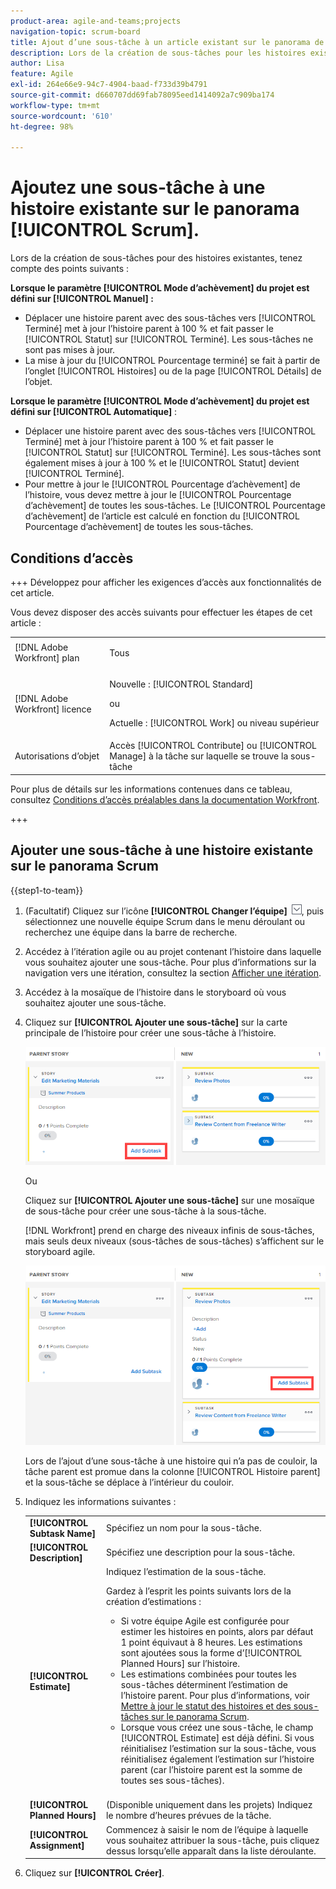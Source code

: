 ```yaml
---
product-area: agile-and-teams;projects
navigation-topic: scrum-board
title: Ajout d’une sous-tâche à un article existant sur le panorama de défilement
description: Lors de la création de sous-tâches pour les histoires existantes, gardez à l’esprit le paramètre « Mode d’achèvement » du projet, car cela affecte la manière dont les articles sont mis à jour.
author: Lisa
feature: Agile
exl-id: 264e66e9-94c7-4904-baad-f733d39b4791
source-git-commit: d660707dd69fab78095eed1414092a7c909ba174
workflow-type: tm+mt
source-wordcount: '610'
ht-degree: 98%

---
```


# Ajoutez une sous-tâche à une histoire existante sur le panorama [!UICONTROL Scrum].

Lors de la création de sous-tâches pour des histoires existantes, tenez compte des points suivants :

**Lorsque le paramètre [!UICONTROL Mode d’achèvement] du projet est défini sur [!UICONTROL Manuel] :**

* Déplacer une histoire parent avec des sous-tâches vers [!UICONTROL Terminé] met à jour l’histoire parent à 100 % et fait passer le [!UICONTROL Statut] sur [!UICONTROL Terminé]. Les sous-tâches ne sont pas mises à jour.
* La mise à jour du [!UICONTROL Pourcentage terminé] se fait à partir de l’onglet [!UICONTROL Histoires] ou de la page [!UICONTROL Détails] de l’objet.

**Lorsque le paramètre [!UICONTROL Mode d’achèvement] du projet est défini sur [!UICONTROL Automatique]** :

* Déplacer une histoire parent avec des sous-tâches vers [!UICONTROL Terminé] met à jour l’histoire parent à 100 % et fait passer le [!UICONTROL Statut] sur [!UICONTROL Terminé]. Les sous-tâches sont également mises à jour à 100 % et le [!UICONTROL Statut] devient [!UICONTROL Terminé].
* Pour mettre à jour le [!UICONTROL Pourcentage d’achèvement] de l’histoire, vous devez mettre à jour le [!UICONTROL Pourcentage d’achèvement] de toutes les sous-tâches. Le [!UICONTROL Pourcentage d’achèvement] de l’article est calculé en fonction du [!UICONTROL Pourcentage d’achèvement] de toutes les sous-tâches.

## Conditions d’accès

+++ Développez pour afficher les exigences d’accès aux fonctionnalités de cet article.

Vous devez disposer des accès suivants pour effectuer les étapes de cet article :

<table style="table-layout:auto"> 
 <tbody> 
  <tr> 
   <td role="rowheader">[!DNL Adobe Workfront] plan</td> 
   <td> <p>Tous</p> </td> 
  </tr> 
  <tr> 
   <td role="rowheader">[!DNL Adobe Workfront] licence</td> 
   <td> <p>Nouvelle : [!UICONTROL Standard]</p> 
   ou
   <p>Actuelle : [!UICONTROL Work] ou niveau supérieur</p> </td> 
  </tr>
   <tr> 
   <td role="rowheader">Autorisations d’objet</td> 
   <td>Accès [!UICONTROL Contribute] ou [!UICONTROL Manage] à la tâche sur laquelle se trouve la sous-tâche </td> 
  </tr>
 </tbody> 
</table>

Pour plus de détails sur les informations contenues dans ce tableau, consultez [Conditions d’accès préalables dans la documentation Workfront](/help/quicksilver/administration-and-setup/add-users/access-levels-and-object-permissions/access-level-requirements-in-documentation.md).

+++

## Ajouter une sous-tâche à une histoire existante sur le panorama Scrum

{{step1-to-team}}

1. (Facultatif) Cliquez sur l’icône **[!UICONTROL Changer l’équipe]** ![icône Changer l’équipe](assets/switch-team-icon.png), puis sélectionnez une nouvelle équipe Scrum dans le menu déroulant ou recherchez une équipe dans la barre de recherche.

1. Accédez à l’itération agile ou au projet contenant l’histoire dans laquelle vous souhaitez ajouter une sous-tâche. Pour plus d’informations sur la navigation vers une itération, consultez la section [Afficher une itération](../../../agile/use-scrum-in-an-agile-team/iterations/view-iteration.md).
1. Accédez à la mosaïque de l’histoire dans le storyboard où vous souhaitez ajouter une sous-tâche.
1. Cliquez sur **[!UICONTROL Ajouter une sous-tâche]** sur la carte principale de l’histoire pour créer une sous-tâche à l’histoire.

   ![Ajouter une sous-tâche](assets/agile-story-addsubtask-NWE.png)

   Ou

   Cliquez sur **[!UICONTROL Ajouter une sous-tâche]** sur une mosaïque de sous-tâche pour créer une sous-tâche à la sous-tâche.

   [!DNL Workfront] prend en charge des niveaux infinis de sous-tâches, mais seuls deux niveaux (sous-tâches de sous-tâches) s’affichent sur le storyboard agile.

   ![Ajouter une sous-tâche](assets/agile-story-addsubtask2-NWE.png)

   Lors de l’ajout d’une sous-tâche à une histoire qui n’a pas de couloir, la tâche parent est promue dans la colonne [!UICONTROL Histoire parent] et la sous-tâche se déplace à l’intérieur du couloir.

1. Indiquez les informations suivantes :

   <table style="table-layout:auto">
    <col>
    <col>
    <tbody>
     <tr>
      <td role="rowheader"><strong>[!UICONTROL Subtask Name]</strong></td>
      <td> Spécifiez un nom pour la sous-tâche.</td>
     </tr>
     <tr>
      <td role="rowheader"><strong>[!UICONTROL Description]</strong></td>
      <td>Spécifiez une description pour la sous-tâche.</td>
     </tr>
     <tr>
      <td role="rowheader"><strong>[!UICONTROL Estimate]</strong></td>
      <td>Indiquez l’estimation de la sous-tâche.<br><p>Gardez à l’esprit les points suivants lors de la création d’estimations :</p>
       <ul>
        <li>Si votre équipe Agile est configurée pour estimer les histoires en points, alors par défaut 1 point équivaut à 8 heures. Les estimations sont ajoutées sous la forme d’[!UICONTROL Planned Hours] sur l’histoire.</li>
        <li>Les estimations combinées pour toutes les sous-tâches déterminent l’estimation de l’histoire parent. Pour plus d’informations, voir <a href="../../../agile/use-scrum-in-an-agile-team/scrum-board/update-status-of-stories-and-subtasks.md" class="MCXref xref">Mettre à jour le statut des histoires et des sous-tâches sur le panorama Scrum</a>.</li>
        <li>Lorsque vous créez une sous-tâche, le champ [!UICONTROL Estimate] est déjà défini. Si vous réinitialisez l’estimation sur la sous-tâche, vous réinitialisez également l’estimation sur l’histoire parent (car l’histoire parent est la somme de toutes ses sous-tâches).</li>
       </ul><br></td>
     </tr>
     <tr>
      <td role="rowheader"><strong>[!UICONTROL Planned Hours]</strong></td>
      <td> (Disponible uniquement dans les projets) Indiquez le nombre d’heures prévues de la tâche.</td>
     </tr>
     <tr>
      <td role="rowheader"><strong>[!UICONTROL Assignment]</strong></td>
      <td>Commencez à saisir le nom de l’équipe à laquelle vous souhaitez attribuer la sous-tâche, puis cliquez dessus lorsqu’elle apparaît dans la liste déroulante.</td>
     </tr>
    </tbody>
   </table>

1. Cliquez sur **[!UICONTROL Créer]**.
